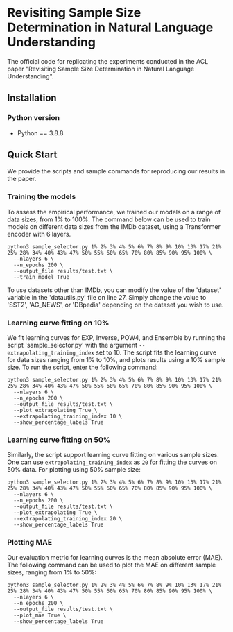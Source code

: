# Revisiting Sample Size Determination in Natural Language Understanding

The official code for replicating the experiments conducted in the ACL paper  "Revisiting Sample Size Determination in Natural Language Understanding". 


## Installation

### Python version

* Python == 3.8.8


## Quick Start

We provide the scripts and sample commands for reproducing our results in the paper.


### Training the models 

To assess the empirical performance, we trained our models on a range of data sizes, from 1% to 100%. The command below can be used to train models on different data sizes from the IMDb dataset, using a Transformer encoder with 6 layers.


```
python3 sample_selector.py 1% 2% 3% 4% 5% 6% 7% 8% 9% 10% 13% 17% 21% 25% 28% 34% 40% 43% 47% 50% 55% 60% 65% 70% 80% 85% 90% 95% 100% \
  --nlayers 6 \
  --n_epochs 200 \
  --output_file results/test.txt \
  --train_model True
```

To use datasets other than IMDb, you can modify the value of the 'dataset' variable in the 'datautils.py' file on line 27. Simply change the value to 'SST2', 'AG_NEWS', or 'DBpedia' depending on the dataset you wish to use.

### Learning curve fitting on 10%

We fit learning curves for EXP, Inverse, POW4, and Ensemble by running the script 'sample_selector.py' with the argument `--extrapolating_training_index` set to 10. The script fits the learning curve for data sizes ranging from 1% to 10%, and plots results using a 10% sample size. To run the script, enter the following command:


```
python3 sample_selector.py 1% 2% 3% 4% 5% 6% 7% 8% 9% 10% 13% 17% 21% 25% 28% 34% 40% 43% 47% 50% 55% 60% 65% 70% 80% 85% 90% 95% 100% \
  --nlayers 6 \
  --n_epochs 200 \
  --output_file results/test.txt \
  --plot_extrapolating True \
  --extrapolating_training_index 10 \
  --show_percentage_labels True
```



### Learning curve fitting on 50%

Similarly, the script support learning curve fitting on various sample sizes. One can use `extrapolating_training_index` as `20` for fitting the curves on 50% data. For plotting using 50% sample size: 

```
python3 sample_selector.py 1% 2% 3% 4% 5% 6% 7% 8% 9% 10% 13% 17% 21% 25% 28% 34% 40% 43% 47% 50% 55% 60% 65% 70% 80% 85% 90% 95% 100% \
  --nlayers 6 \
  --n_epochs 200 \
  --output_file results/test.txt \
  --plot_extrapolating True \
  --extrapolating_training_index 20 \
  --show_percentage_labels True
```

### Plotting MAE 

Our evaluation metric for learning curves is the mean absolute error (MAE). The following command can be used to plot the MAE on different sample sizes, ranging from 1% to 50%:

```
python3 sample_selector.py 1% 2% 3% 4% 5% 6% 7% 8% 9% 10% 13% 17% 21% 25% 28% 34% 40% 43% 47% 50% 55% 60% 65% 70% 80% 85% 90% 95% 100% \
  --nlayers 6 \
  --n_epochs 200 \
  --output_file results/test.txt \
  --plot_mae True \
  --show_percentage_labels True
```





